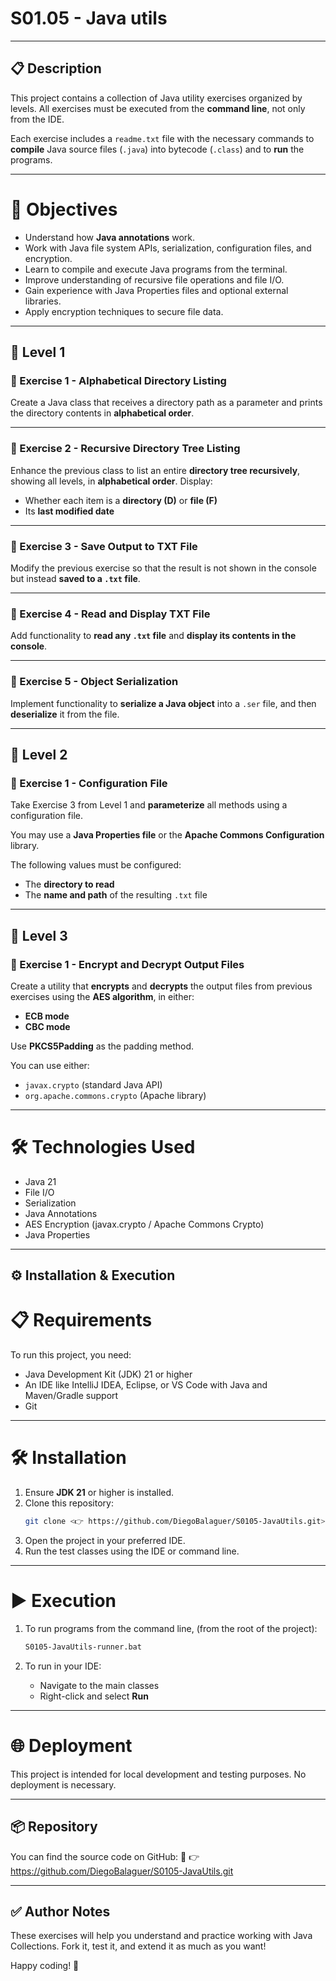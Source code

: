 # S01.05 - Java utils

---

## 📋 Description

This project contains a collection of Java utility exercises organized by levels. All exercises must be executed from the **command line**, not only from the IDE.

Each exercise includes a `readme.txt` file with the necessary commands to **compile** Java source files (`.java`) into bytecode (`.class`) and to **run** the programs.

---

# 🎯 Objectives

- Understand how **Java annotations** work.
- Work with Java file system APIs, serialization, configuration files, and encryption.
- Learn to compile and execute Java programs from the terminal.
- Improve understanding of recursive file operations and file I/O.
- Gain experience with Java Properties files and optional external libraries.
- Apply encryption techniques to secure file data.

---

## 🔹 Level 1

### 📘 Exercise 1 - Alphabetical Directory Listing

Create a Java class that receives a directory path as a parameter and prints the directory contents in **alphabetical order**.

---

### 📘 Exercise 2 - Recursive Directory Tree Listing

Enhance the previous class to list an entire **directory tree recursively**, showing all levels, in **alphabetical order**. Display:
- Whether each item is a **directory (D)** or **file (F)**
- Its **last modified date**

---

### 📘 Exercise 3 - Save Output to TXT File

Modify the previous exercise so that the result is not shown in the console but instead **saved to a `.txt` file**.

---

### 📘 Exercise 4 - Read and Display TXT File

Add functionality to **read any `.txt` file** and **display its contents in the console**.

---

### 📘 Exercise 5 - Object Serialization

Implement functionality to **serialize a Java object** into a `.ser` file, and then **deserialize** it from the file.

---

## 🔹 Level 2

### 📘 Exercise 1 - Configuration File

Take Exercise 3 from Level 1 and **parameterize** all methods using a configuration file.

You may use a **Java Properties file** or the **Apache Commons Configuration** library.

The following values must be configured:

- The **directory to read**
- The **name and path** of the resulting `.txt` file

---

## 🔹 Level 3

### 📘 Exercise 1 - Encrypt and Decrypt Output Files

Create a utility that **encrypts** and **decrypts** the output files from previous exercises using the **AES algorithm**, in either:

- **ECB mode**
- **CBC mode**

Use **PKCS5Padding** as the padding method.

You can use either:
- `javax.crypto` (standard Java API)
- `org.apache.commons.crypto` (Apache library)

---

# 🛠️ Technologies Used

- Java 21
- File I/O
- Serialization
- Java Annotations
- AES Encryption (javax.crypto / Apache Commons Crypto)
- Java Properties

---

## ⚙️ Installation & Execution

# 📋 Requirements

To run this project, you need:

- Java Development Kit (JDK) 21 or higher
- An IDE like IntelliJ IDEA, Eclipse, or VS Code with Java and Maven/Gradle support
- Git

---

# 🛠️ Installation

1. Ensure **JDK 21** or higher is installed.
2. Clone this repository:
   ```sh
   git clone <👉 https://github.com/DiegoBalaguer/S0105-JavaUtils.git>
   ```
3. Open the project in your preferred IDE.
4. Run the test classes using the IDE or command line.

---

# ▶️ Execution

1. To run programs from the command line, (from the root of the project):
   ```sh
   S0105-JavaUtils-runner.bat
   ```

2. To run in your IDE:
   - Navigate to the main classes
   - Right-click and select **Run**

---

# 🌐 Deployment

This project is intended for local development and testing purposes. No deployment is necessary.

---

## 📦 Repository

You can find the source code on GitHub:
🔗 👉 https://github.com/DiegoBalaguer/S0105-JavaUtils.git

---

## ✅ Author Notes

These exercises will help you understand and practice working with Java Collections.
Fork it, test it, and extend it as much as you want!

Happy coding! 🚀
